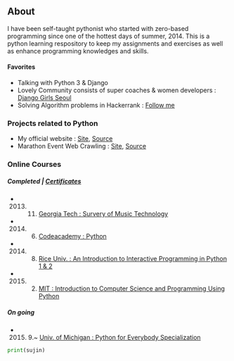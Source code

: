 ## About
I have been self-taught pythonist who started with zero-based programming since one of the hottest days of summer, 2014. This is a python learning respository to keep my assignments and exercises as well as enhance programming knowledges and skills.

#### Favorites
- Talking with Python 3 & Django
- Lovely Community consists of super coaches & women developers : [Django Girls Seoul](https://djangogirls.org/seoul/)
- Solving Algorithm problems in Hackerrank : [Follow me](https://www.hackerrank.com/sujinlee)

### Projects related to Python 
- My official website : [Site](http://www.sujinlee.me/), [Source](https://github.com/sujinleeme/official-website)
- Marathon Event Web Crawling : [Site](http://www.sujinlee.me/marathon-event/), [Source](https://github.com/sujinleeme/official-website/tree/master/myrun)

### Online Courses
##### Completed | [Certificates](https://www.linkedin.com/in/leesujin)
- 2013. 11. [Georgia Tech : Survery of Music Technology](https://www.coursera.org/learn/music-technology)
- 2014. 6. [Codeacademy : Python](https://www.codecademy.com/learn/python)
- 2014. 8. [Rice Univ. : An Introduction to Interactive Programming in Python 1 & 2](https://www.coursera.org/course/interactivepython1)
- 2015. 2. [MIT : Introduction to Computer Science and Programming Using Python](https://www.edx.org/course/introduction-computer-science-mitx-6-00-1x-6)

##### On going
- 2015. 9.~ [Univ. of Michigan : Python for Everybody Specialization](https://www.coursera.org/specializations/python)

```python
print(sujin)
```
